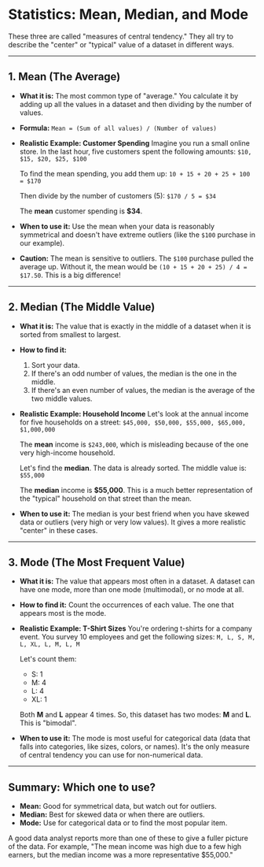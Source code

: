 # Statistics: Mean, Median, and Mode

These three are called "measures of central tendency." They all try to describe the "center" or "typical" value of a dataset in different ways.

---

## 1. Mean (The Average)

*   **What it is:** The most common type of "average." You calculate it by adding up all the values in a dataset and then dividing by the number of values.

*   **Formula:** `Mean = (Sum of all values) / (Number of values)`

*   **Realistic Example: Customer Spending**
    Imagine you run a small online store. In the last hour, five customers spent the following amounts:
    `$10, $15, $20, $25, $100`

    To find the mean spending, you add them up:
    `10 + 15 + 20 + 25 + 100 = $170`

    Then divide by the number of customers (5):
    `$170 / 5 = $34`

    The **mean** customer spending is **$34**.

*   **When to use it:** Use the mean when your data is reasonably symmetrical and doesn't have extreme outliers (like the `$100` purchase in our example).

*   **Caution:** The mean is sensitive to outliers. The `$100` purchase pulled the average up. Without it, the mean would be `(10 + 15 + 20 + 25) / 4 = $17.50`. This is a big difference!

---

## 2. Median (The Middle Value)

*   **What it is:** The value that is exactly in the middle of a dataset when it is sorted from smallest to largest.

*   **How to find it:**
    1.  Sort your data.
    2.  If there's an odd number of values, the median is the one in the middle.
    3.  If there's an even number of values, the median is the average of the two middle values.

*   **Realistic Example: Household Income**
    Let's look at the annual income for five households on a street:
    `$45,000, $50,000, $55,000, $65,000, $1,000,000`

    The **mean** income is `$243,000`, which is misleading because of the one very high-income household.

    Let's find the **median**. The data is already sorted. The middle value is:
    `$55,000`

    The **median** income is **$55,000**. This is a much better representation of the "typical" household on that street than the mean.

*   **When to use it:** The median is your best friend when you have skewed data or outliers (very high or very low values). It gives a more realistic "center" in these cases.

---

## 3. Mode (The Most Frequent Value)

*   **What it is:** The value that appears most often in a dataset. A dataset can have one mode, more than one mode (multimodal), or no mode at all.

*   **How to find it:** Count the occurrences of each value. The one that appears most is the mode.

*   **Realistic Example: T-Shirt Sizes**
    You're ordering t-shirts for a company event. You survey 10 employees and get the following sizes:
    `M, L, S, M, L, XL, L, M, L, M`

    Let's count them:
    *   S: 1
    *   M: 4
    *   L: 4
    *   XL: 1

    Both **M** and **L** appear 4 times. So, this dataset has two modes: **M** and **L**. This is "bimodal".

*   **When to use it:** The mode is most useful for categorical data (data that falls into categories, like sizes, colors, or names). It's the only measure of central tendency you can use for non-numerical data.

---

## Summary: Which one to use?

*   **Mean:** Good for symmetrical data, but watch out for outliers.
*   **Median:** Best for skewed data or when there are outliers.
*   **Mode:** Use for categorical data or to find the most popular item.

A good data analyst reports more than one of these to give a fuller picture of the data. For example, "The mean income was high due to a few high earners, but the median income was a more representative $55,000."
